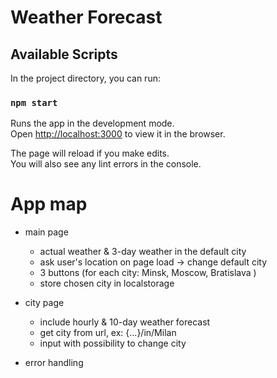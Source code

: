 # Weather Forecast

## Available Scripts

In the project directory, you can run:

### `npm start`

Runs the app in the development mode.\
Open [http://localhost:3000](http://localhost:3000) to view it in the browser.

The page will reload if you make edits.\
You will also see any lint errors in the console.

# App map

- main page
    - actual weather & 3-day weather in the default city
    - ask user's location on page load -> change default city
    - 3 buttons (for each city: Minsk, Moscow, Bratislava )
    - store chosen city in localstorage
- city page
    - include hourly & 10-day weather forecast
    - get city from url, ex: {...}/in/Milan
    - input with possibility to change city
  
- error handling
